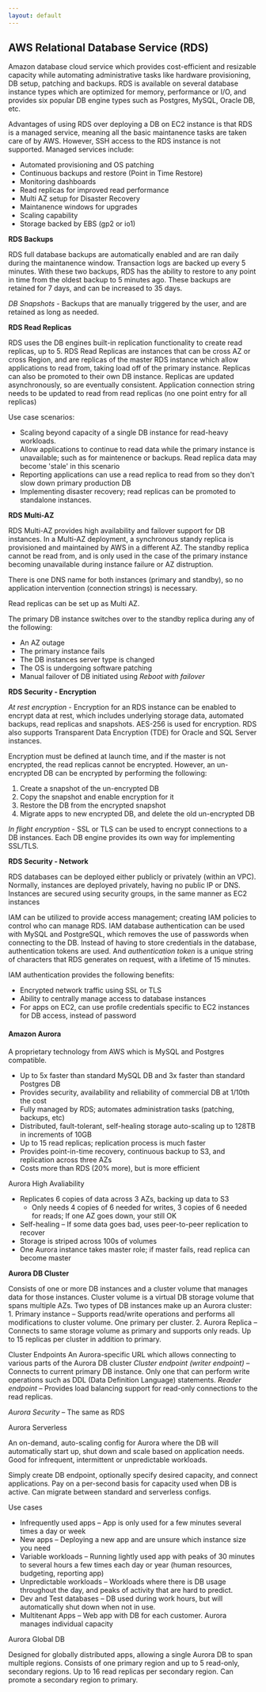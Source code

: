 ```yaml
---
layout: default
---
```


## AWS Relational Database Service (RDS)
Amazon database cloud service which provides cost-efficient and resizable capacity while automating administrative tasks like hardware provisioning, DB setup, patching and backups. RDS is available on several database instance types which are optimized for memory, performance or I/O, and provides six popular DB engine types such as Postgres, MySQL, Oracle DB, etc.

Advantages of using RDS over deploying a DB on EC2 instance is that RDS is a managed service, meaning all the basic maintanence tasks are taken care of by AWS. However, SSH access to the RDS instance is not supported. Managed services include:
  * Automated provisioning and OS patching
  * Continuous backups and restore (Point in Time Restore)
  * Monitoring dashboards
  * Read replicas for improved read performance
  * Multi AZ setup for Disaster Recovery
  * Maintanence windows for upgrades
  * Scaling capability
  * Storage backed by EBS (gp2 or io1)

**RDS Backups**

RDS full database backups are automatically enabled and are ran daily during the maintanence window. Transaction logs are backed up every 5 minutes. With these two backups, RDS has the ability to restore to any point in time from the oldest backup to 5 minutes ago. These backups are retained for 7 days, and can be increased to 35 days.

*DB Snapshots* - Backups that are manually triggered by the user, and are retained as long as needed. 

**RDS Read Replicas**

RDS uses the DB engines built-in replication functionality to create read replicas, up to 5. RDS Read Replicas are instances that can be cross AZ or cross Region, and are replicas of the master RDS instance which allow applications to read from, taking load off of the primary instance. Replicas can also be promoted to their own DB instance. Replicas are updated asynchronously, so are eventually consistent. Application connection string needs to be updated to read from read replicas (no one point entry for all replicas)

Use case scenarios:
  * Scaling beyond capacity of a single DB instance for read-heavy workloads.
  * Allow applications to continue to read data while the primary instance is unavailable; such as for maintenence or backups. Read replica data may become 'stale' in this scenario
  * Reporting applications can use a read replica to read from so they don't slow down primary production DB
  * Implementing disaster recovery; read replicas can be promoted to standalone instances.

**RDS Multi-AZ**

RDS Multi-AZ provides high availability and failover support for DB instances. In a Multi-AZ deployment, a synchronous standy replica is provisioned and maintained by AWS in a different AZ. The standby replica cannot be read from, and is only used in the case of the primary instance becoming unavailable during instance failure or AZ distruption.

There is one DNS name for both instances (primary and standby), so no application intervention (connection strings) is necessary.

Read replicas can be set up as Multi AZ.

The primary DB instance switches over to the standby replica during any of the following:
  * An AZ outage
  * The primary instance fails
  * The DB instances server type is changed
  * The OS is undergoing software patching
  * Manual failover of DB initiated using *Reboot with failover*


**RDS Security - Encryption**

*At rest encryption* - Encryption for an RDS instance can be enabled to encrypt data at rest, which includes underlying storage data, automated backups, read replicas and snapshots. AES-256 is used for encryption. RDS also supports Transparent Data Encryption (TDE) for Oracle and SQL Server instances. 

Encryption must be defined at launch time, and if the master is not encrypted, the read replicas cannot be encrypted. However, an un-encrypted DB can be encrypted by performing the following:
  1. Create a snapshot of the un-encrypted DB
  2. Copy the snapshot and enable encryption for it
  3. Restore the DB from the encrypted snapshot
  4. Migrate apps to new encrypted DB, and delete the old un-encrypted DB

*In flight encryption* - SSL or TLS can be used to encrypt connections to a DB instances. Each DB engine provides its own way for implementing SSL/TLS. 

**RDS Security - Network**

RDS databases can be deployed either publicly or privately (within an VPC). Normally, instances are deployed privately, having no public IP or DNS. Instances are secured using security groups, in the same manner as EC2 instances

IAM can be utilized to provide access management; creating IAM policies to control who can manage RDS. IAM database authentication can be used with MySQL and PostgreSQL, which removes the use of passwords when connecting to the DB. Instead of having to store credentials in the database, authentication tokens are used. And *authentication token* is a unique string of characters that RDS generates on request, with a lifetime of 15 minutes.

IAM authentication provides the following benefits:
  * Encrypted network traffic using SSL or TLS
  * Ability to centrally manage access to database instances
  * For apps on EC2, can use profile credentials specific to EC2 instances for DB access, instead of password


#### Amazon Aurora

A proprietary technology from AWS which is MySQL and Postgres compatible.
  * Up to 5x faster than standard MySQL DB and 3x faster than standard Postgres DB
  * Provides security, availability and reliability of commercial DB at 1/10th the cost
  * Fully managed by RDS; automates administration tasks (patching, backups, etc)
  * Distributed, fault-tolerant, self-healing storage auto-scaling up to 128TB in increments of 10GB
  * Up to 15 read replicas; replication process is much faster
  * Provides point-in-time recovery, continuous backup to S3, and replication across three AZs
  * Costs more than RDS (20% more), but is more efficient

Aurora High Avaliability
  * Replicates 6 copies of data across 3 AZs, backing up data to S3
    * Only needs 4 copies of 6 needed for writes, 3 copies of 6 needed for reads; If one AZ goes down, your still OK
  * Self-healing – If some data goes bad, uses peer-to-peer replication to recover
  * Storage is striped across 100s of volumes
  * One Aurora instance takes master role; if master fails, read replica can become master

**Aurora DB Cluster**

Consists of one or more DB instances and a cluster volume that manages data for those instances. Cluster volume is a virtual DB storage volume that spans multiple AZs. Two types of DB instances make up an Aurora cluster:
    1.	Primary instance – Supports read/write operations and performs all modifications to cluster volume. One primary per cluster.
    2.	Aurora Replica – Connects to same storage volume as primary and supports only reads. Up to 15 replicas per cluster in addition to primary.

Cluster Endpoints
An Aurora-specific URL which allows connecting to various parts of the Aurora DB cluster
    *Cluster endpoint (writer endpoint)* – Connects to current primary DB instance. Only one that can perform write operations such as DDL (Data Definition Language) statements.
    *Reader endpoint* – Provides load balancing support for read-only connections to the read replicas.

*Aurora Security* – The same as RDS

Aurora Serverless

An on-demand, auto-scaling config for Aurora where the DB will automatically start up, shut down and scale based on application needs. Good for infrequent, intermittent or unpredictable workloads.

Simply create DB endpoint, optionally specify desired capacity, and connect applications. Pay on a per-second basis for capacity used when DB is active. Can migrate between standard and serverless configs.

Use cases
  * Infrequently used apps – App is only used for a few minutes several times a day or week
  * New apps – Deploying a new app and are unsure which instance size you need
  * Variable workloads – Running lightly used app with peaks of 30 minutes to several hours a few times each day or year (human resources, budgeting, reporting app)
  * Unpredictable workloads – Workloads where there is DB usage throughout the day, and peaks of activity that are hard to predict. 
  * Dev and Test databases – DB used during work hours, but will automatically shut down when not in use.
  * Multitenant Apps – Web app with DB for each customer. Aurora manages individual capacity

Aurora Global DB

Designed for globally distributed apps, allowing a single Aurora DB to span multiple regions. Consists of one primary region and up to 5 read-only, secondary regions. Up to 16 read replicas per secondary region. Can promote a secondary region to primary.

